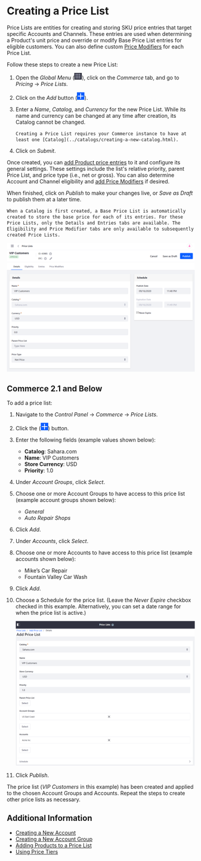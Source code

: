 # Creating a Price List

Price Lists are entities for creating and storing SKU price entries that target specific Accounts and Channels. These entries are used when determining a Product's unit price and override or modify Base Price List entries for eligible customers. You can also define custom [Price Modifiers](./using-price-modifiers.md) for each Price List.

Follow these steps to create a new Price List:

1. Open the *Global Menu* (![Applications Menu icon](../images/icon-applications-menu.png)), click on the *Commerce* tab, and go to *Pricing* &rarr; *Price Lists*.

1. Click on the *Add* button (![Add icon](../images/icon-add.png)).

1. Enter a *Name*, *Catalog*, and *Currency* for the new Price List. While its name and currency can be changed at any time after creation, its Catalog cannot be changed.

   ```{note}
   Creating a Price List requires your Commerce instance to have at least one [Catalog](../catalogs/creating-a-new-catalog.html).
   ```

1. Click on *Submit*.

Once created, you can [add Product price entries](./adding-products-to-a-price-list.md) to it and configure its general settings. These settings include the list's relative priority, parent Price List, and price type (i.e., net or gross). You can also determine Account and Channel eligibility and [add Price Modifiers](./using-price-modifiers.md) if desired.

When finished, click on *Publish* to make your changes live, or *Save as Draft* to publish them at a later time.

```{note}
When a Catalog is first created, a Base Price List is automatically created to store the base price for each of its entries. For these Price Lists, only the Details and Entries tabs are available. The Eligibility and Price Modifier tabs are only available to subsequently created Price Lists.
```

![Configure the newly created price list.](./creating-a-price-list/images/02.png)

## Commerce 2.1 and Below

To add a price list:

1. Navigate to the _Control Panel_ → _Commerce_ → _Price Lists_.
1. Click the (![Add icon](../images/icon-add.png)) button.
1. Enter the following fields (example values shown below):
    * **Catalog**: Sahara.com
    * **Name**: VIP Customers
    * **Store Currency**: USD
    * **Priority**: 1.0
1. Under _Account Groups_, click _Select_.
1. Choose one or more Account Groups to have access to this price list (example account groups shown below):
    * _General_
    * _Auto Repair Shops_
1. Click _Add_.
1. Under _Accounts_, click _Select_.
1. Choose one or more Accounts to have access to this price list (example accounts shown below):
    * Mike’s Car Repair
    * Fountain Valley Car Wash
1. Click _Add_.
1. Choose a Schedule for the price list. (Leave the _Never Expire_ checkbox checked in this example. Alternatively, you can set a date range for when the price list is active.)

    ![Adding a price list](./creating-a-price-list/images/01.png)

1. Click _Publish_.

The price list (_VIP Customers_ in this example) has been created and applied to the chosen Account Groups and Accounts. Repeat the steps to create other price lists as necessary.

## Additional Information

* [Creating a New Account](../users-and-accounts/account-management/creating-a-new-account.md)
* [Creating a New Account Group](../users-and-accounts/account-management/creating-a-new-account-group.md)
* [Adding Products to a Price List](./adding-products-to-a-price-list.md)
* [Using Price Tiers](./using-price-tiers.md)
